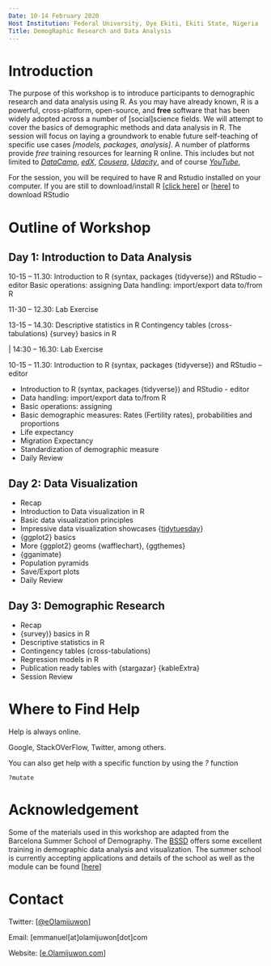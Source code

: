 ```yaml
---
Date: 10-14 February 2020
Host Institution: Federal University, Oye Ekiti, Ekiti State, Nigeria
Title: DemogRaphic Research and Data Analysis
---
```



# Introduction

The purpose of this workshop is to introduce participants to demographic research and data analysis using R. As you may have already known, R is a powerful, cross-platform, open-source, and **free** software that has been widely adopted across a number of [social]science fields. We will attempt to cover the basics of demographic methods and data analysis in R. The session will focus on laying a groundwork to enable future self-teaching of specific use cases *[models, packages, analysis]*. A number of platforms provide *free* training resources for learning R online. This includes but not limited to *[DataCamp](https://www.datacamp.com/)*, *[edX](https://www.edx.org/)*, *[Cousera](https://www.coursera.org/)*, *[Udacity](https://www.udacity.com/)*, and of course *[YouTube](https://www.youtube.com/)*, 


For the session, you will be required to have R and Rstudio installed on your computer. If you are still to download/install R [[click here](https://cloud.r-project.org/)] or [[here](https://rstudio.com/products/rstudio/download/)] to download RStudio


# Outline of Workshop

## Day 1: Introduction to Data Analysis

10-15 – 11.30: 	Introduction to R (syntax, packages {tidyverse}) and RStudio – editor
    Basic operations: assigning
    Data handling: import/export data to/from R


11-30 – 12.30: 	Lab Exercise

13-15 – 14.30: 	Descriptive statistics in R
    Contingency tables (cross-tabulations)
    {survey} basics in R

| 14:30 – 16.30: 	Lab Exercise


                
10-15 – 11.30: 	Introduction to R (syntax, packages {tidyverse}) and RStudio – editor

- Introduction to R (syntax, packages {tidyverse}) and RStudio - editor
- Data handling: import/export data to/from R
- Basic operations: assigning
- Basic demographic measures: Rates (Fertility rates), probabilities and proportions 
- Life expectancy
- Migration Expectancy
- Standardization of demographic measure
- Daily Review

## Day 2: Data Visualization

- Recap
- Introduction to Data visualization in R
- Basic data visualization principles
- Impressive data visualization showcases {[tidytuesday](https://nsgrantham.shinyapps.io/tidytuesdayrocks/)}
- {ggplot2} basics
- More {ggplot2} geoms {wafflechart}, {ggthemes}
- {gganimate}
- Population pyramids
- Save/Export plots
- Daily Review

## Day 3: Demographic Research

- Recap
- {survey)} basics in R
- Descriptive statistics in R
- Contingency tables (cross-tabulations)
- Regression models in R
- Publication ready tables with {stargazar} {kableExtra}
- Session Review


# Where to Find Help

Help is always online.

Google, StackOVerFlow, Twitter, among others.

You can also get help with a specific function by using the *?* function

```{r}
?mutate
```


# Acknowledgement

Some of the materials used in this workshop are adapted from the Barcelona Summer School of Demography. The [BSSD](https://ced.uab.cat/en/courses/barcelona-summer-school-of-demography/) offers some excellent training in demographic data analysis and visualization. The summer school is currently accepting applications and details of the school as well as the module can be found [[here](https://ced.uab.cat/en/courses/barcelona-summer-school-of-demography/)]



# Contact

Twitter: [[@eOlamijuwon](https://twitter.com/eolamijuwon/)]

Email: [emmanuel[at]olamijuwon[dot]com

Website: [[e.Olamijuwon.com](https://e.olamijuwon.com/)]
